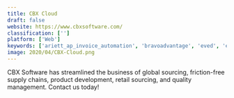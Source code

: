 ```yaml
---
title: CBX Cloud
draft: false 
website: https://www.cbxsoftware.com/
classification: ['']
platform: ['Web']
keywords: ['ariett_ap_invoice_automation', 'bravoadvantage', 'eved', 'exxpedite', 'handshake', 'ivalua', 'manugics', 'ombud', 'procurify', 'promena', 'proposalsfactory', 'sciquest', 'synertrade_accelerate', 'tradogram', 'webreq', 'xeeva', 'zahara']
image: 2020/04/CBX-Cloud.png
---
```

CBX Software has streamlined the business of global sourcing, friction-free supply chains, product development, retail sourcing, and quality management. Contact us today!